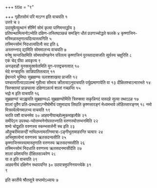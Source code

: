 +++
title = "९"

+++
गृहीतसोमं परि माऽग्न इति वाचयति १  
उत्तरे च २  
उदायुषेत्युत्थानं शीर्ष्णि
सोमं कृत्वा पाणिमन्तर्द्धाय ३  
प्रतिपन्थामित्यनोऽभ्येति
दक्षिण-तस्तिष्ठञ्छन्नं समङ्गि धौतं
प्रउगाच्चोद्धते फलके ४
कृष्णाजिन-मस्मिन्नास्तृणात्यदित्यास्त्वगिति
५  
तस्मिन्त्सोमं निदधात्यदित्यै सद इति ६  
अस्तम्भ्नाद् द्यामिति सोममालभ्य
वाचयति ७  
वनेषु व्यन्तरिक्षमिति सोमपर्याणहनेन परितत्य कृष्णाजिनं
पुरस्तादासजति सूर्यस्य चक्षुरिति ८  
एकं चेद् ग्रीवा अवकृत्य
९  
अनड्वाहौ युनक्त्युस्रावेतमिति युग-पत्तद्वचनत्वात् १०  
भेदे
मन्त्रावृत्तिः सान्निपातितत्वात् ११  
ईषान्तरे
भूमिष्ठः सुब्रह्मण्यः पलाशशाखया प्राजति १२  
पश्चात्परीत्याऽपालम्बं
गृहीत्वा सोमाय क्रीतायाऽनुवाचयति पर्युह्यमाणायेति वा १३
दीक्षितश्चाऽन्वारभते १४  
त्रिरुक्तायां प्राङ्यात्वा
दक्षिणाऽवर्त्य शालां गच्छन्ति १५  
भद्रो म इति वाचयति १६  
सुब्रह्मण्यां
चाऽह्वयति सुब्रह्मण्यॐ सुब्रह्मण्योमिति त्रिरुक्त्वा सकृन्निगदं
यावदहे सुत्या तथाऽऽह १७  
शालां पूर्वेण प्रति-प्रस्थाताऽग्नीषोमीयं
पशुमादाय तिष्ठति कृष्णसारङ्गं मेध्यमभावे लोहितसारङ्गम् १८
नमो मित्रस्येत्येनमालभ्य वाचयति १९  
चरति पशौ वाचनमेव २०
आहवनीयाच्छोल्मुकमाहृत्यैके २१  
समीपेऽन
उपस्था-प्योत्तम्भनेनोपस्तभ्नाति वरुणस्योत्तम्भनमिति
२२  
शम्ये चोद्वृहति वरुणस्य स्कम्भसर्जनी स्थ इति २३  
औदुम्बरीमासन्दीं
नाभिदघ्नामरत्निमात्रा-ऽङ्गीभूतामाहरन्ति चत्वारः २४  
अभिमृशत्येनां
वरुणस्य ऋतसदन्यसीति २५  
कृष्णाजिनमस्यामास्तृणाति वरुणस्य ऋतसदनमसीति
२६  
तस्मिन्त्सोमं निदधाति वरुणस्य ऋतसदनमासीदेति २७  
शालां प्रवेशयन्ति
दीक्षितसञ्चरेण २८  
या त इति वाचयति २९  
आहवनीयं दक्षिणेन स्थापयन्ति ३०
उदपात्रमुपनिनयन्त्येके ३१  
९ 

इति कातीये श्रौतसूत्रे सप्तमोऽध्यायः ७

 